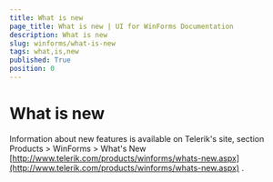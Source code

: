 ```yaml
---
title: What is new
page_title: What is new | UI for WinForms Documentation
description: What is new
slug: winforms/what-is-new
tags: what,is,new
published: True
position: 0
---
```


# What is new

Information about new features is available on Telerik's site, section Products > WinForms > What's New [http://www.telerik.com/products/winforms/whats-new.aspx](http://www.telerik.com/products/winforms/whats-new.aspx) .
        
